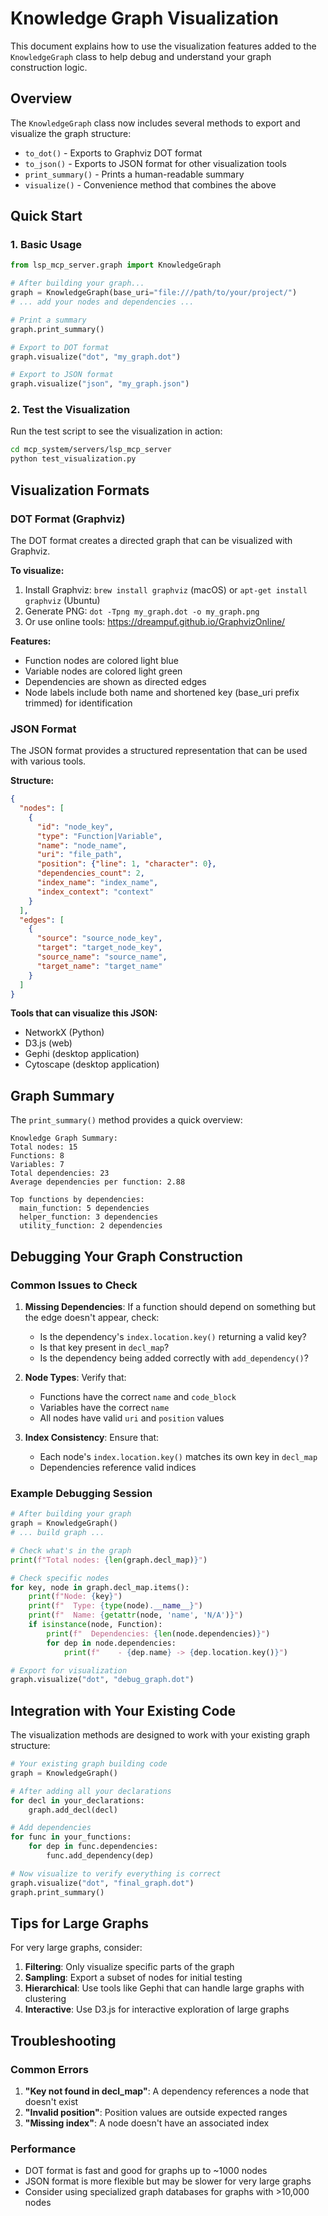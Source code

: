 # Knowledge Graph Visualization

This document explains how to use the visualization features added to the `KnowledgeGraph` class to help debug and understand your graph construction logic.

## Overview

The `KnowledgeGraph` class now includes several methods to export and visualize the graph structure:

- `to_dot()` - Exports to Graphviz DOT format
- `to_json()` - Exports to JSON format for other visualization tools
- `print_summary()` - Prints a human-readable summary
- `visualize()` - Convenience method that combines the above

## Quick Start

### 1. Basic Usage

```python
from lsp_mcp_server.graph import KnowledgeGraph

# After building your graph...
graph = KnowledgeGraph(base_uri="file:///path/to/your/project/")
# ... add your nodes and dependencies ...

# Print a summary
graph.print_summary()

# Export to DOT format
graph.visualize("dot", "my_graph.dot")

# Export to JSON format
graph.visualize("json", "my_graph.json")
```

### 2. Test the Visualization

Run the test script to see the visualization in action:

```bash
cd mcp_system/servers/lsp_mcp_server
python test_visualization.py
```

## Visualization Formats

### DOT Format (Graphviz)

The DOT format creates a directed graph that can be visualized with Graphviz.

**To visualize:**
1. Install Graphviz: `brew install graphviz` (macOS) or `apt-get install graphviz` (Ubuntu)
2. Generate PNG: `dot -Tpng my_graph.dot -o my_graph.png`
3. Or use online tools: https://dreampuf.github.io/GraphvizOnline/

**Features:**
- Function nodes are colored light blue
- Variable nodes are colored light green
- Dependencies are shown as directed edges
- Node labels include both name and shortened key (base_uri prefix trimmed) for identification

### JSON Format

The JSON format provides a structured representation that can be used with various tools.

**Structure:**
```json
{
  "nodes": [
    {
      "id": "node_key",
      "type": "Function|Variable",
      "name": "node_name",
      "uri": "file_path",
      "position": {"line": 1, "character": 0},
      "dependencies_count": 2,
      "index_name": "index_name",
      "index_context": "context"
    }
  ],
  "edges": [
    {
      "source": "source_node_key",
      "target": "target_node_key",
      "source_name": "source_name",
      "target_name": "target_name"
    }
  ]
}
```

**Tools that can visualize this JSON:**
- NetworkX (Python)
- D3.js (web)
- Gephi (desktop application)
- Cytoscape (desktop application)

## Graph Summary

The `print_summary()` method provides a quick overview:

```
Knowledge Graph Summary:
Total nodes: 15
Functions: 8
Variables: 7
Total dependencies: 23
Average dependencies per function: 2.88

Top functions by dependencies:
  main_function: 5 dependencies
  helper_function: 3 dependencies
  utility_function: 2 dependencies
```

## Debugging Your Graph Construction

### Common Issues to Check

1. **Missing Dependencies**: If a function should depend on something but the edge doesn't appear, check:
   - Is the dependency's `index.location.key()` returning a valid key?
   - Is that key present in `decl_map`?
   - Is the dependency being added correctly with `add_dependency()`?

2. **Node Types**: Verify that:
   - Functions have the correct `name` and `code_block`
   - Variables have the correct `name`
   - All nodes have valid `uri` and `position` values

3. **Index Consistency**: Ensure that:
   - Each node's `index.location.key()` matches its own key in `decl_map`
   - Dependencies reference valid indices

### Example Debugging Session

```python
# After building your graph
graph = KnowledgeGraph()
# ... build graph ...

# Check what's in the graph
print(f"Total nodes: {len(graph.decl_map)}")

# Check specific nodes
for key, node in graph.decl_map.items():
    print(f"Node: {key}")
    print(f"  Type: {type(node).__name__}")
    print(f"  Name: {getattr(node, 'name', 'N/A')}")
    if isinstance(node, Function):
        print(f"  Dependencies: {len(node.dependencies)}")
        for dep in node.dependencies:
            print(f"    - {dep.name} -> {dep.location.key()}")

# Export for visualization
graph.visualize("dot", "debug_graph.dot")
```

## Integration with Your Existing Code

The visualization methods are designed to work with your existing graph structure:

```python
# Your existing graph building code
graph = KnowledgeGraph()

# After adding all your declarations
for decl in your_declarations:
    graph.add_decl(decl)

# Add dependencies
for func in your_functions:
    for dep in func.dependencies:
        func.add_dependency(dep)

# Now visualize to verify everything is correct
graph.visualize("dot", "final_graph.dot")
graph.print_summary()
```

## Tips for Large Graphs

For very large graphs, consider:

1. **Filtering**: Only visualize specific parts of the graph
2. **Sampling**: Export a subset of nodes for initial testing
3. **Hierarchical**: Use tools like Gephi that can handle large graphs with clustering
4. **Interactive**: Use D3.js for interactive exploration of large graphs

## Troubleshooting

### Common Errors

1. **"Key not found in decl_map"**: A dependency references a node that doesn't exist
2. **"Invalid position"**: Position values are outside expected ranges
3. **"Missing index"**: A node doesn't have an associated index

### Performance

- DOT format is fast and good for graphs up to ~1000 nodes
- JSON format is more flexible but may be slower for very large graphs
- Consider using specialized graph databases for graphs with >10,000 nodes 
